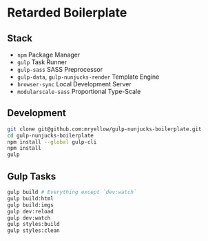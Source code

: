 # Retarded Boilerplate

## Stack

* `npm` Package Manager
* `gulp` Task Runner
* `gulp-sass` SASS Preprocessor
* `gulp-data`, `gulp-nunjucks-render` Template Engine
* `browser-sync` Local Development Server
* `modularscale-sass` Proportional Type-Scale

## Development

```bash
git clone git@github.com:mryellow/gulp-nunjucks-boilerplate.git
cd gulp-nunjucks-boilerplate
npm install --global gulp-cli
npm install
gulp
```

## Gulp Tasks

```bash
gulp build # Everything except `dev:watch`
gulp build:html
gulp build:imgs
gulp dev:reload
gulp dev:watch
gulp styles:build
gulp styles:clean
```
